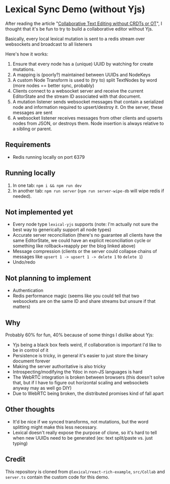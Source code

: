 # Lexical Sync Demo (without Yjs)

After reading the article "[Collaborative Text Editing without CRDTs or OT](https://mattweidner.com/2025/05/21/text-without-crdts.html)",
I thought that it's be fun to try to build a collaborative editor without Yjs.

Basically, every local lexical mutation is sent to a redis stream over
websockets and broadcast to all listeners

Here's how it works:

1. Ensure that every node has a (unique) UUID by watching for create mutations.
2. A mapping is (poorly?) maintained between UUIDs and NodeKeys
3. A custom Node Transform is used to (try to) split TextNodes by word (more
   nodes == better sync, probably)
4. Clients connect to a websocket server and receive the current EditorState
   and the stream ID associated with that document.
5. A mutation listener sends websocket messages that contain a serialized node
   and information required to upsert/destroy it. On the server, these messages
   are sent
6. A websocket listener receives messages from other clients and upserts nodes
   from JSON, or destroys them. Node insertion is always relative to a sibling or
   parent.

## Requirements

- Redis running locally on port 6379

## Running locally

1. In one tab: `npm i && npm run dev`
2. In another tab: `npm run server` (`npm run server-wipe-db` will wipe redis
   if needed).

## Not implemented yet

- Every node type `lexical-yjs` supports (note: I'm actually not sure the best
  way to generically support all node types)
- Accurate server reconciliation (there's no guarantee all clients have the
  same EditorState, we could have an explicit reconciliation cycle or something
  like rollback+reapply per the blog linked above)
- Message compression (clients or the server could collapse chains of
  messages like `upsert 1 -> upsert 1 -> delete 1` to `delete 1`)
- Undo/redo

## Not planning to implement

- Authentication
- Redis performance magic (seems like you could tell that two websockets are on
  the same ID and share streams but unsure if that matters)

## Why

Probably 60% for fun, 40% because of some things I dislike about Yjs:

- Yjs being a black box feels weird, if collaboration is important I'd like to
  be in control of it
- Persistence is tricky, in general it's easier to just store the binary
  document forever
- Making the server authoritative is also tricky
- Introspecting/modifying the Ydoc in non-JS languages is hard
- The WebRTC integration is broken between browsers (this doesn't solve that,
  but if I have to figure out horizontal scaling and websockets anyway may as
  well go DIY)
- Due to WebRTC being broken, the distributed promises kind of fall apart

## Other thoughts

- It'd be nice if we synced transforms, not mutations, but the word splitting
  might make this less necessary.
- Lexical doesn't really expose the purpose of clone, so it's hard to tell when
  new UUIDs need to be generated (ex: text split/paste vs. just typing)

## Credit

This repository is cloned from `@lexical/react-rich-example`,
`src/Collab` and `server.ts` contain the custom code for this demo.
